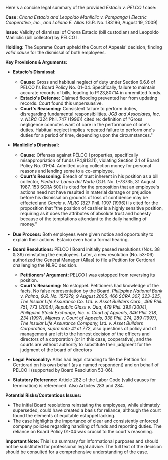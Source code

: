 Here's a concise legal summary of the provided *Estacio v. PELCO I* case:

**Case:** *Chona Estacio and Leopoldo Manliclic v. Pampanga I Electric Cooperative, Inc., and Loliano E. Allas* (G.R. No. 183196, August 19, 2009)

**Issue:** Validity of dismissal of Chona Estacio (bill custodian) and Leopoldo Manliclic (bill collector) by PELCO I.

**Holding:**  The Supreme Court upheld the Court of Appeals' decision, finding *valid cause* for the dismissal of both employees.

**Key Provisions & Arguments:**

*   **Estacio's Dismissal:**
    *   **Cause:** Gross and habitual neglect of duty under Section 6.6.6 of PELCO I's Board Policy No. 01-04.  Specifically, failure to maintain accurate records of bills, leading to P123,807.14 in unremitted funds.
    *   **Estacio's Defense:** Claimed flooding prevented her from updating records. Court found this unpersuasive.
    *   **Court's Reasoning:**  Consistent failure to perform duties, disregarding fundamental responsibilities. *JGB and Associates, Inc. v. NLRC* (324 Phil. 747 (1996)) cited re: definition of "Gross negligence connotes want of care in the performance of one's duties. Habitual neglect implies repeated failure to perform one's duties for a period of time, depending upon the circumstances."
*   **Manliclic's Dismissal:**
    *   **Cause:**  Offenses against PELCO I properties, specifically misappropriation of funds (P4,813.11), violating Section 2.1 of Board Policy No. 01-04.  Admitted using collection money for personal reasons and lending some to a co-employee.
    *   **Court's Reasoning:** Breach of trust inherent in his position as a bill collector, *Piedad v. Lanao del Norte* (G.R. No. L-73735, 31 August 1987, 153 SCRA 500) is cited for the proposition that an employee's actions need not have resulted in material damage or prejudice before his dismissal on grounds of loss of confidence may be effected and *Garcia v. NLRC* (327 Phil. 1097 (1996)) is cited for the proposition that "the position of cashier is a highly sensitive position, requiring as it does the attributes of absolute trust and honesty because of the temptations attendant to the daily handling of money."

*   **Due Process:**  Both employees were given notice and opportunity to explain their actions. Estacio even had a formal hearing.

*   **Board Resolutions:** PELCO I Board initially passed resolutions (Nos. 38 & 39) reinstating the employees. Later, a new resolution (No. 53-06) authorized the General Manager (Allas) to file a Petition for Certiorari challenging the NLRC decision.
    *   **Petitioners' Argument:** PELCO I was estopped from reversing its position.
    *   **Court's Reasoning:**  No estoppel. Petitioners had knowledge of the facts. No false representation by the Board. *Philippine National Bank v. Palma, G.R. No. 157279, 9 August 2005, 466 SCRA 307, 323-325*, *The Insular Life Assurance Co. Ltd. v. Asset Builders Corp., 466 Phil. 751, 773 (2004)*, *Republic Glass v. Qua, 479 Phil. 393 (2004)*, *Philippine Stock Exchange, Inc. v. Court of Appeals, 346 Phil. 218, 234 (1997)*, *Mijares v. Court of Appeals, 338 Phil. 274, 289 (1997)*, *The Insular Life Assurance Company, Ltd. v. Asset Builders Corporation, supra note 41 at 772*, also questions of policy and of management are left to the honest decision of the officers and directors of a corporation (or in this case, cooperative), and the courts are without authority to substitute their judgment for the judgment of the board of directors

*   **Legal Personality:** Allas had legal standing to file the Petition for Certiorari on his own behalf (as a named respondent) and on behalf of PELCO I (supported by Board Resolution 53-06).
*   **Statutory Reference:**  Article 282 of the Labor Code (valid causes for termination) is referenced.  Also Articles 283 and 284.

**Potential Risks/Contentious Issues:**

*   The initial Board resolutions reinstating the employees, while ultimately superseded, could have created a basis for reliance, although the court found the elements of equitable estoppel lacking.
*   The case highlights the importance of clear and consistently enforced company policies regarding handling of funds and reporting duties. The reliance on Board Policy 01-04 was crucial to the court's reasoning.

**Important Note:** This is a summary for informational purposes and should not be substituted for professional legal advice.  The full text of the decision should be consulted for a comprehensive understanding of the case.

